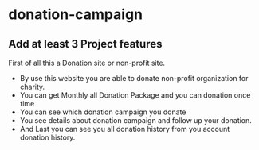 # donation-campaign

## Add at least 3 Project features

First of all this a Donation site or non-profit site.

- By use this website you are able to donate non-profit organization for charity.
- You can get Monthly all Donation Package and you can donation once time
- You can see which donation campaign you donate
- You see details about donation campaign and follow up your donation.
- And Last you can see you all donation history from you account donation history.
